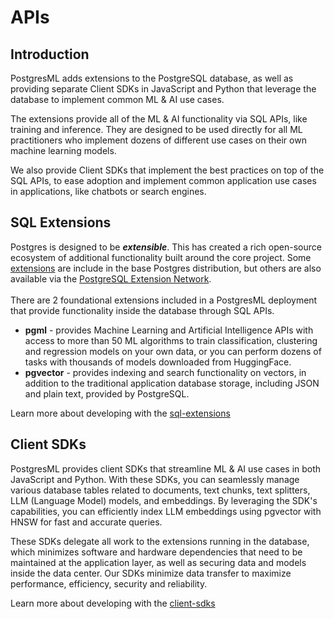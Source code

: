 # APIs

## Introduction

PostgresML adds extensions to the PostgreSQL database, as well as providing separate Client SDKs in JavaScript and Python that leverage the database to implement common ML & AI use cases.

The extensions provide all of the ML & AI functionality via SQL APIs, like training and inference. They are designed to be used directly for all ML practitioners who implement dozens of different use cases on their own machine learning models.

We also provide Client SDKs that implement the best practices on top of the SQL APIs, to ease adoption and implement common application use cases in applications, like chatbots or search engines.

## SQL Extensions

Postgres is designed to be _**extensible**_. This has created a rich open-source ecosystem of additional functionality built around the core project. Some [extensions](https://www.postgresql.org/docs/current/contrib.html) are include in the base Postgres distribution, but others are also available via the [PostgreSQL Extension Network](https://pgxn.org/).\
\
There are 2 foundational extensions included in a PostgresML deployment that provide functionality inside the database through SQL APIs.

* **pgml** - provides Machine Learning and Artificial Intelligence APIs with access to more than 50 ML algorithms to train classification, clustering and regression models on your own data, or you can perform dozens of tasks with thousands of models downloaded from HuggingFace.
* **pgvector** - provides indexing and search functionality on vectors, in addition to the traditional application database storage, including JSON and plain text, provided by PostgreSQL.

Learn more about developing with the [sql-extensions](sql-extensions/ "mention")

## Client SDKs

PostgresML provides client SDKs that streamline ML & AI use cases in both JavaScript and Python. With these SDKs, you can seamlessly manage various database tables related to documents, text chunks, text splitters, LLM (Language Model) models, and embeddings. By leveraging the SDK's capabilities, you can efficiently index LLM embeddings using pgvector with HNSW for fast and accurate queries.

These SDKs delegate all work to the extensions running in the database, which minimizes software and hardware dependencies that need to be maintained at the application layer, as well as securing data and models inside the data center. Our SDKs minimize data transfer to maximize performance, efficiency, security and reliability.

Learn more about developing with the [client-sdks](client-sdks/ "mention")

